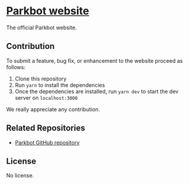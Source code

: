 # [Parkbot website](https://www.sotefinservice.com/)

The official Parkbot website.

## Contribution

To submit a feature, bug fix, or enhancement to the website proceed as follows:

1. Clone this repository
2. Run `yarn` to install the dependencies
3. Once the dependencies are installed, run `yarn dev` to start the dev server on `localhost:3000`

We really appreciate any contribution.

## Related Repositories

- [Parkbot GitHub repository](https://github.com/fabioriva/parkbot)

## License

No license.
